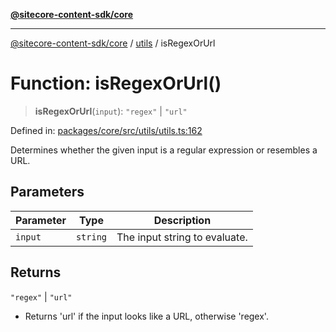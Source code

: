 [**@sitecore-content-sdk/core**](../../README.md)

***

[@sitecore-content-sdk/core](../../README.md) / [utils](../README.md) / isRegexOrUrl

# Function: isRegexOrUrl()

> **isRegexOrUrl**(`input`): `"regex"` \| `"url"`

Defined in: [packages/core/src/utils/utils.ts:162](https://github.com/Sitecore/xmc-jss-dev/blob/7e7ce097833cac399aa150e6b63dca7210e4ee25/packages/core/src/utils/utils.ts#L162)

Determines whether the given input is a regular expression or resembles a URL.

## Parameters

| Parameter | Type | Description |
| ------ | ------ | ------ |
| `input` | `string` | The input string to evaluate. |

## Returns

`"regex"` \| `"url"`

- Returns 'url' if the input looks like a URL, otherwise 'regex'.
